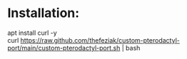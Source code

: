# Installation:
apt install curl -y
<br />curl https://raw.github.com/thefeziak/custom-pterodactyl-port/main/custom-pterodactyl-port.sh | bash
